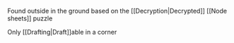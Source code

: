 Found outside in the ground based on the [[Decryption|Decrypted]] [[Node sheets]] puzzle

Only [[Drafting|Draft]]able in a corner